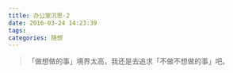 ```yaml
---
title: 办公室沉思-2
date: 2016-03-24 14:23:39
tags:
categories: 随想
---
```

> 「做想做的事」境界太高，我还是去追求「不做不想做的事」吧。


